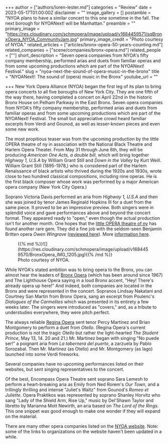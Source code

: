 +++
author = ["authors/loren-lester.md"]
categories = "Review"
date = 2023-05-17T01:00:00Z
disclaimer = ""
image_gallery = []
postamble = "NYOA plans to have a similar concert to this one sometime in the fall. The next borough for NYOANext! will be Manhattan."
preamble = ""
primary_image = "https://res.cloudinary.com/schmopera/image/upload/v1684459571/sqBronxOpera_NYOA_CommunityJam.jpg"
primary_image_credit = "Photo courtesy of NYOA."
related_articles = ["articles/bronx-opera-50-years-counting.md"]
related_companies = ["scene/companies/bronx-opera.md"]
related_people = [""]
short_description = "Seven opera companies from NYOA's fifty company membership, performed arias and duets from familiar operas and from some upcoming productions which are part of the NYOANext! Festival."
slug = "nyoa-next-the-sound-of-opera-music-in-the-bronx"
title = "NYOANext!: The sound of (opera) music in the Bronx"
youtube_url = ""

+++
New York Opera Alliance (NYOA) began the first leg of its plan to bring opera concerts to all five boroughs of New York City. They are one fifth of the way there, having completed a concert on April 22nd in the historic Bronx House on Pelham Parkway in the East Bronx. Seven opera companies from NYOA's fifty company membership, performed arias and duets from familiar operas and from some upcoming productions which are part of the NYOANext! Festival. The small but appreciative crowd heard familiar excerpts from Verdi and Gounod, as well as lesser-known pieces and even some new work. 

The most propitious teaser was from the upcoming production by the little OPERA theatre of ny in association with the National Black Theatre and Harlem Opera Theater. From May 31 through June 6th, they will be producing _American One Acts, a double bill_, which will bring together _Highway 1, U.S.A_ by William Grant Still and _Down in the Valley_ by Kurt Weill. William Grant Still (1895-1978,) who is considered part of the Harlem Renaissance of black artists who thrived during the 1920s and 1930s, wrote close to two hundred classical compositions, including nine operas. He is the first black composer whose work was performed by a major American opera company (New York City Opera.)

Soprano Victoria Davis performed an aria from _Highway 1, U.S.A_ and then she was joined by tenor James Reginald Hopkins III for a duet from the same piece. It proved to be an impressive preview. Both singers were in splendid voice and gave performances above and beyond the concert format. They appeared ready to "open," even though the actual production isn't for another month. One hopes that the [little OPERA theatre of ny](little-opera-theatre-of-ny/) has found another rare gem. They did a fine job with the seldom-seen Benjamin Britten opera _Owen Wingrave_ ([reviewed here](https://www.schmopera.com/hearing-the-seldom-seen/)). More [information here](https://www.lotny.org/).

<figure data-type="image">{{% md %}}![](https://res.cloudinary.com/schmopera/image/upload/v1684459570/BronxOpera_IMG_1205.jpg){{% /md %}}

<figcaption>Photo courtesy of NYOA.</figcaption>
</figure>

While NYOA's stated ambition was to bring opera to the Bronx, you can almost hear the leaders of [Bronx Opera](https://bronxopera.org/) (which has been around since 1967) and The Lighthouse Opera saying in a loud Bronx accent, "Hey! There's already opera up here!" And indeed, both companies are located in the Bronx and were represented in the concert. Sopranos Lindsay Nakatani and Courtney San Martin from Bronx Opera, sang an excerpt from Poulenc's _Dialogues of the Carmelites_ which was presented in its entirety a few weeks later. The singers were introduced as "covers," and, as a tribute to understudies everywhere, they were pitch perfect.

The always reliable [Regina Opera](http://www.reginaopera.org/) sent tenor Percy Martinez and Brian Montgomery to perform a duet from _Otello_. (Regina Opera's current production is not the tragic _Otello_ but rather the light-hearted _The Student Prince_, May 13, 14. 20 and 21.) Mr. Martinez began with singing "No puede ser!" a poignant aria from _La tabernera del puerto_, a zarzuela by Pablo Sorozabal. Then Mr. Martinez (as Otello) and Mr. Montgomery (as Iago) launched into some Verdi fireworks.

Several companies have no upcoming performances listed on their websites, but sent singing representatives to the concert. 

Of the best, Encompass Opera Theatre sent soprano Sara Lemesh to perform a heart-breaking aria as Emily from Ned Rorem's _Our Town_, and a trillingly thrilling and intense "Juliet's Waltz" from Gounod's _Romeo et Juliette_. Opera Praktikos was represented by soprano Shanley Horvitz who sang "Lady of the Shield Arm, Rise Up," music by Del'Shawn Taylor and libretto by Marianna Mott Newirth, an aria based on _The Lord of the Rings_. This one snippet was good enough to make one wonder if they will expand on the material.

There are many other opera companies listed on the [NYOA website](https://www.nyoperaalliance.org/). Note: some of the links to organizations on the website haven't been updated in a while. 

